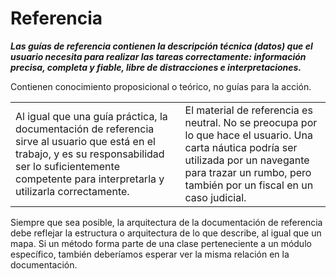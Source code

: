 # Referencia

***Las guías de referencia contienen la descripción técnica (datos) que el usuario necesita para realizar las tareas correctamente: información precisa, completa y fiable, libre de distracciones e interpretaciones.***

Contienen conocimiento proposicional o teórico, no guías para la acción.

|||
|-|-|
|Al igual que una guía práctica, la documentación de referencia sirve al usuario que está en el trabajo, y es su responsabilidad ser lo suficientemente competente para interpretarla y utilizarla correctamente.|El material de referencia es neutral. No se preocupa por lo que hace el usuario. Una carta náutica podría ser utilizada por un navegante para trazar un rumbo, pero también por un fiscal en un caso judicial.|

Siempre que sea posible, la arquitectura de la documentación de referencia debe reflejar la estructura o arquitectura de lo que describe, al igual que un mapa. Si un método forma parte de una clase perteneciente a un módulo específico, también deberíamos esperar ver la misma relación en la documentación.